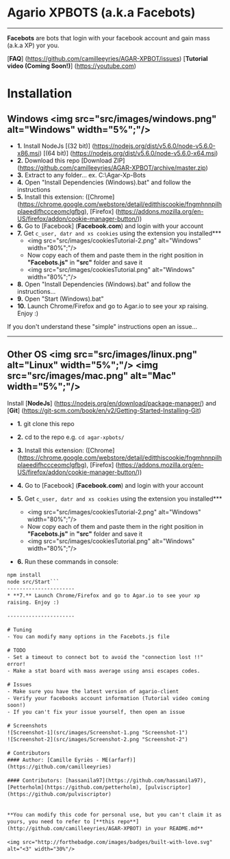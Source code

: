 ﻿# Agario XPBOTS (a.k.a Facebots)

-------------------------

**Facebots** are bots that login with your facebook account and gain mass (a.k.a XP) yor you.

[**FAQ**] (https://github.com/camilleeyries/AGAR-XPBOT/issues) 
[**Tutorial video (Coming Soon!)**] (https://youtube.com) 


# Installation

**Windows**     <img src="src/images/windows.png" alt="Windows" width="5%";"/>
----------------------

* **1.** Install NodeJs [(32 bit)] (https://nodejs.org/dist/v5.6.0/node-v5.6.0-x86.msi)  [(64 bit)] (https://nodejs.org/dist/v5.6.0/node-v5.6.0-x64.msi)
* **2.** Download this repo [Download ZIP] (https://github.com/camilleeyries/AGAR-XPBOT/archive/master.zip)
* **3.** Extract to any folder... ex. C:\Agar-Xp-Bots
* **4.** Open "Install Dependencies (Windows).bat" and follow the instructions
* **5.** Install this extension: ([Chrome] (https://chrome.google.com/webstore/detail/editthiscookie/fngmhnnpilhplaeedifhccceomclgfbg), [Firefox] (https://addons.mozilla.org/en-US/firefox/addon/cookie-manager-button/))
* **6.** Go to [Facebook] (**Facebook.com**) and login with your account
* **7.** Get ``c_user, datr and xs cookies`` using the extension you installed***
  * <img src="src/images/cookiesTutorial-2.png" alt="Windows" width="80%";"/>
  * Now copy each of them and paste them in the right position in  **"Facebots.js"** in **"src"** folder and save it
  * <img src="src/images/cookiesTutorial.png" alt="Windows" width="80%";"/>
* **8.** Open "Install Dependencies (Windows).bat" and follow the instructions...
* **9.** Open "Start (Windows).bat"
* **10.** Launch Chrome/Firefox and go to Agar.io to see your xp raising. Enjoy :)

If you don't understand these "simple" instructions open an issue...

-------------

**Other OS**       <img src="src/images/linux.png" alt="Linux" width="5%";"/> <img src="src/images/mac.png" alt="Mac" width="5%";"/>
----------------------

Install [**NodeJs**] (https://nodejs.org/en/download/package-manager/) and [**Git**] (https://git-scm.com/book/en/v2/Getting-Started-Installing-Git)

* **1.** git clone this repo

* **2.** cd to the repo e.g. ``cd agar-xpbots/``

* **3.** Install this extension: ([Chrome] (https://chrome.google.com/webstore/detail/editthiscookie/fngmhnnpilhplaeedifhccceomclgfbg), [Firefox] (https://addons.mozilla.org/en-US/firefox/addon/cookie-manager-button/))
* **4.** Go to [Facebook] (**Facebook.com**) and login with your account
* **5.** Get ``c_user, datr and xs cookies`` using the extension you installed***
  * <img src="src/images/cookiesTutorial-2.png" alt="Windows" width="80%";"/>
  * Now copy each of them and paste them in the right position in  **"Facebots.js"** in **"src"** folder and save it
  * <img src="src/images/cookiesTutorial.png" alt="Windows" width="80%";"/>
* **6.** Run these commands in console:

```
npm install
node src/Start```
----------------------
* **7.** Launch Chrome/Firefox and go to Agar.io to see your xp raising. Enjoy :)

----------------------

# Tuning
- You can modify many options in the Facebots.js file

# TODO
- Set a timeout to connect bot to avoid the "connection lost !!" error!
- Make a stat board with mass average using ansi escapes codes.

# Issues
- Make sure you have the latest version of agario-client
- Verify your facebooks account information (Tutorial video coming soon!)
- If you can't fix your issue yourself, then open an issue

# Screenshots
![Screenshot-1](src/images/Screenshot-1.png "Screenshot-1")
![Screenshot-2](src/images/Screenshot-2.png "Screenshot-2")

# Contributors
#### Author: [Camille Eyriès - ME(arfarf)](https://github.com/camilleeyries)

#### Contributors: [hassanila97](https://github.com/hassanila97), [Petterholm](https://github.com/petterholm), [pulviscriptor](https://github.com/pulviscriptor)


**You can modify this code for personal use, but you can't claim it as yours, you need to refer to [**this repo**] (http://github.com/camilleeyries/AGAR-XPBOT) in your README.md**

<img src="http://forthebadge.com/images/badges/built-with-love.svg" alt="<3" width="30%"/>